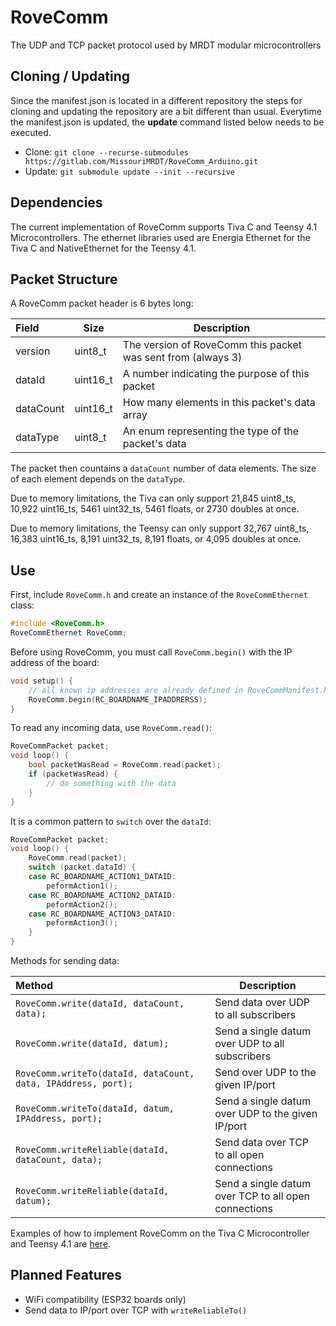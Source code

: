 # RoveComm

The UDP and TCP packet protocol used by MRDT modular microcontrollers

## Cloning / Updating

Since the manifest.json is located in a different repository the steps for cloning and updating the repository are a bit
different than usual. Everytime the manifest.json is updated, the **update** command listed below needs to be executed.

- Clone: `git clone --recurse-submodules https://gitlab.com/MissouriMRDT/RoveComm_Arduino.git`
- Update: `git submodule update --init --recursive`

## Dependencies

The current implementation of RoveComm supports Tiva C and Teensy 4.1 Microcontrollers. The ethernet libraries used are
Energia Ethernet for the Tiva C and NativeEthernet for the Teensy 4.1.

## Packet Structure

A RoveComm packet header is 6 bytes long:

| Field     | Size     | Description                                                  |
| :-------- | -------- | ------------------------------------------------------------ |
| version   | uint8_t  | The version of RoveComm this packet was sent from (always 3) |
| dataId    | uint16_t | A number indicating the purpose of this packet               |
| dataCount | uint16_t | How many elements in this packet's data array                |
| dataType  | uint8_t  | An enum representing the type of the packet's data           |

The packet then countains a `dataCount` number of data elements. The size of each element depends on the `dataType`.

Due to memory limitations, the Tiva can only support 21,845 uint8_ts, 10,922 uint16_ts, 5461 uint32_ts, 5461 floats, or
2730 doubles at once.

Due to memory limitations, the Teensy can only support 32,767 uint8_ts, 16,383 uint16_ts, 8,191 uint32_ts, 8,191 floats,
or 4,095 doubles at once.

## Use

First, include `RoveComm.h` and create an instance of the `RoveCommEthernet` class:

```cpp
#include <RoveComm.h>
RoveCommEthernet RoveComm;
```

Before using RoveComm, you must call `RoveComm.begin()` with the IP address of the board:

```cpp
void setup() {
    // all known ip addresses are already defined in RoveCommManifest.h
    RoveComm.begin(RC_BOARDNAME_IPADDRERSS);
}
```

To read any incoming data, use `RoveComm.read()`:

```cpp
RoveCommPacket packet;
void loop() {
    bool packetWasRead = RoveComm.read(packet);
    if (packetWasRead) {
        // do something with the data
    }
}
```

It is a common pattern to `switch` over the `dataId`:

```cpp
RoveCommPacket packet;
void loop() {
    RoveComm.read(packet);
    switch (packet.dataId) {
    case RC_BOARDNAME_ACTION1_DATAID:
        peformAction1();
    case RC_BOARDNAME_ACTION2_DATAID:
        peformAction2();
    case RC_BOARDNAME_ACTION3_DATAID:
        peformAction3();
    }
}
```

Methods for sending data:

| Method                                                        | Description                                          |
| :------------------------------------------------------------ | ---------------------------------------------------- |
| `RoveComm.write(dataId, dataCount, data);`                    | Send data over UDP to all subscribers                |
| `RoveComm.write(dataId, datum);`                              | Send a single datum over UDP to all subscribers      |
| `RoveComm.writeTo(dataId, dataCount, data, IPAddress, port);` | Send over UDP to the given IP/port                   |
| `RoveComm.writeTo(dataId, datum, IPAddress, port);`           | Send a single datum over UDP to the given IP/port    |
| `RoveComm.writeReliable(dataId, dataCount, data);`            | Send data over TCP to all open connections           |
| `RoveComm.writeReliable(dataId, datum);`                      | Send a single datum over TCP to all open connections |

Examples of how to implement RoveComm on the Tiva C Microcontroller and Teensy 4.1 are [here](/examples).

## Planned Features

- WiFi compatibility (ESP32 boards only)
- Send data to IP/port over TCP with `writeReliableTo()`

